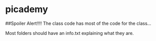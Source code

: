 # picademy


##Spoiler Alert!!!! The class code has most of the code for the class...


Most folders should have an info.txt explaining what they are.
